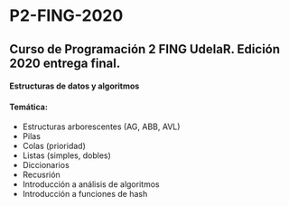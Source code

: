 # P2-FING-2020
## Curso de Programación 2 FING UdelaR. Edición 2020 entrega final.

#### Estructuras de datos y algoritmos

#### Temática:

- Estructuras arborescentes (AG, ABB, AVL)
- Pilas
- Colas (prioridad)
- Listas (simples, dobles)
- Diccionarios
- Recusrión
- Introducción a análisis de algoritmos
- Introducción a funciones de hash
